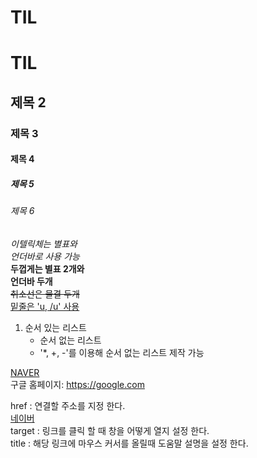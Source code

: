 # TIL
<!--제목 #의 개수에 따라 폰트 사이즈 변경 <h1>~<h6>로도 사용가능-->
# TIL
## 제목 2
### 제목 3
#### 제목 4
##### 제목 5
###### 제목 6
<!--강조-->
*이텔릭체는 별표와*<br>
_언더바로 사용 가능_<br>
**두껍게는 별표 2개와**<br>
__언더바 두개__<br>
~~취소선은 물결 두개~~<br>
<u>밑줄은 'u, /u' 사용</u><br>
1. 순서 있는 리스트
    * 순서 없는 리스트
    + '*, +, -'를 이용해 순서 없는 리스트 제작 가능
<!--링크 넣는 법 [링크 제목](링크 "링크 설명")n <>를 이용해 링크가 보이게 달 수 있음 [참조 링크]를 이용해 후반에 달 수 있음-->

[NAVER](https://naver.com "링크 설명(title)을 작성하세요.") <br>
구글 홈페이지: <https://google.com> <br>

href : 연결할 주소를 지정 한다.<br>
<a href="https://naver.com"> 네이버</a> <br>
target : 링크를 클릭 할 때 창을 어떻게 열지 설정 한다.<br>
title : 해당 링크에 마우스 커서를 올릴때 도움말 설명을 설정 한다.
